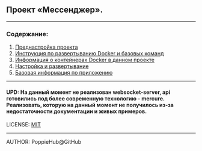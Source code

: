## Проект «Мессенджер».

----

### Содержание:
1. [Преднастройка проекта](./readme/firstSteps.md)
2. [Инструкция по развертыванию Docker и базовых команд](./readme/dockerCommands.md)
3. [Информация о контейнерах Docker в данном проекте](./readme/infoContainers.md)
4. [Настройка и развертывание](./readme/installAndSettings.md)
5. [Базовая информация по приложению](./readme/basicInfo.md)

----

#### UPD: На данный момент не реализован websocket-server, api готовились под более современную технологию - mercure. Реализовать, которую на данный момент не получилось из-за недостаточности документации и живых примеров. 

LICENSE: [MIT](./readme/license.md)

---

AUTHOR: PoppieHub@GitHub
